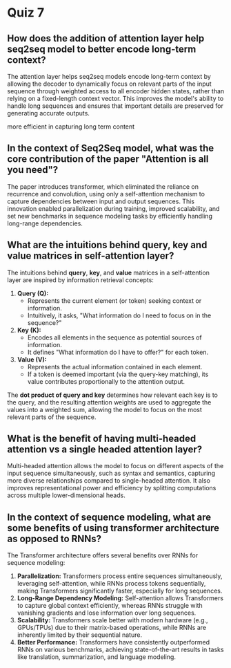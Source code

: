 # Quiz 7

## How does the addition of attention layer help seq2seq model to better encode long-term context?

The attention layer helps seq2seq models encode long-term context by allowing the decoder to dynamically focus on relevant parts of the input sequence through weighted access to all encoder hidden states, rather than relying on a fixed-length context vector. This improves the model's ability to handle long sequences and ensures that important details are preserved for generating accurate outputs.

more efficient in capturing long term content 

## In the context of Seq2Seq model, what was the core contribution of the paper "Attention is all you need"?

The paper introduces transformer, which eliminated the reliance on recurrence and convolution, using only a self-attention mechanism to capture dependencies between input and output sequences. This innovation enabled parallelization during training, improved scalability, and set new benchmarks in sequence modeling tasks by efficiently handling long-range dependencies.

## What are the intuitions behind query, key and value matrices in self-attention layer?

The intuitions behind **query**, **key**, and **value** matrices in a self-attention layer are inspired by information retrieval concepts:

1. **Query (Q):**
    - Represents the current element (or token) seeking context or information.
    - Intuitively, it asks, "What information do I need to focus on in the sequence?"
2. **Key (K):**
    - Encodes all elements in the sequence as potential sources of information.
    - It defines "What information do I have to offer?" for each token.
3. **Value (V):**
    - Represents the actual information contained in each element.
    - If a token is deemed important (via the query-key matching), its value contributes proportionally to the attention output.

The **dot product of query and key** determines how relevant each key is to the query, and the resulting attention weights are used to aggregate the values into a weighted sum, allowing the model to focus on the most relevant parts of the sequence.

## What is the benefit of having multi-headed attention vs a single headed attention layer?

Multi-headed attention allows the model to focus on different aspects of the input sequence simultaneously, such as syntax and semantics, capturing more diverse relationships compared to single-headed attention. It also improves representational power and efficiency by splitting computations across multiple lower-dimensional heads.

## In the context of sequence modeling, what are some benefits of using transformer architecture as opposed to RNNs?

The Transformer architecture offers several benefits over RNNs for sequence modeling:

1. **Parallelization:** Transformers process entire sequences simultaneously, leveraging self-attention, while RNNs process tokens sequentially, making Transformers significantly faster, especially for long sequences.
2. **Long-Range Dependency Modeling:** Self-attention allows Transformers to capture global context efficiently, whereas RNNs struggle with vanishing gradients and lose information over long sequences.
3. **Scalability:** Transformers scale better with modern hardware (e.g., GPUs/TPUs) due to their matrix-based operations, while RNNs are inherently limited by their sequential nature.
4. **Better Performance:** Transformers have consistently outperformed RNNs on various benchmarks, achieving state-of-the-art results in tasks like translation, summarization, and language modeling.